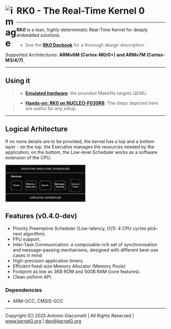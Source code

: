 <h1 align="left">RK0 - The Real-Time Kernel 0 <img src="https://github.com/user-attachments/assets/b8b5693b-197e-4fd4-b51e-5865bb568447" width="7%" align="left" alt="image"></h1>

---

**RK*0*** is a lean, _highly_ deterministic Real-Time Kernel for deeply embedded solutions.

> - See the [**RK*0* Docbook**](https://antoniogiacomelli.github.io/RK0/) for a thorough design description.
> 
 _Supported Architectures_: **ARMv6M (Cortex-M0/0+) and ARMv7M (Cortex-M3/4/7)**.

---

## Using it

> - [**Emulated hardware**](https://github.com/antoniogiacomelli/RK0/wiki/RK0-%E2%80%90-Running-on-QEMU): the provided Makefile targets QEMU

> - [**Hands-on: RK0 on NUCLEO-F030R8**](https://kernel0.org/2025/04/15/deploying-rk0-on-a-real-board-nucleo-f030r8/): The steps depicted here are useful for any setup.


---

## Logical Arhitecture

If no more details are to be provided, the kernel has a top and a bottom layer - on the top, the Executive manages the resources needed by the application; on the bottom, the Low-level Scheduler works as a software extension of the CPU.

<img src="https://github.com/antoniogiacomelli/RK0/blob/docs/docs/images/images/layeredkernel.png?raw=true" width="50%">

 ## Features (v0.4.0-dev) 
 - Priority Preemptive Scheduler
   (Low-latency, O(1): 4 CPU cycles pick-next algorithm).
 - FPU support.
 - Inter-Task Communication: a composable rich set of synchronisation and message-passing mechanisms, designed with different best-use cases in mind
 - High-precision application timers.
 - Efficient fixed-size Memory Allocator (Memory Pools)
 - Footprint as low as 3KB ROM and 500B RAM (core features).
 - Clean uniform API.
   
### Dependencies
* ARM-GCC, CMSIS-GCC

  
---
Copyright (C) 2025 Antonio Giacomelli | All Rights Reserved | www.kernel0.org | dev@kernel0.org
 
